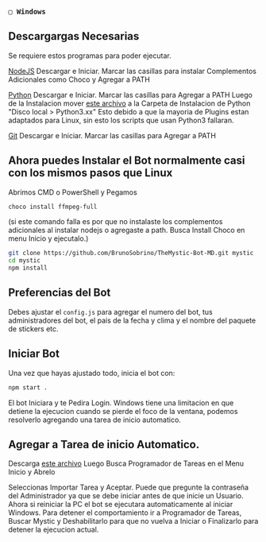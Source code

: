 ### `▢ Windows` 

## Descargargas Necesarias
Se requiere estos programas para poder ejecutar.

[NodeJS](https://nodejs.org/en/)
Descargar e Iniciar. Marcar las casillas para instalar Complementos Adicionales como Choco y Agregar a PATH

[Python](https://www.python.org/downloads/)
Descargar e Iniciar. Marcar las casillas para Agregar a PATH
Luego de la Instalacion mover [este archivo](src/RecursosMarcoRota/Guias/RecursosWindows/python3.bat) a la Carpeta de Instalacion de Python "Disco local > Python3.xx"
Esto debido a que la mayoria de Plugins estan adaptados para Linux, sin esto los scripts que usan Python3 fallaran.

[Git](https://git-scm.com/downloads)
Descargar e Iniciar. Marcar las casillas para Agregar a PATH

## Ahora puedes Instalar el Bot normalmente casi con los mismos pasos que Linux

Abrimos CMD o PowerShell y Pegamos

```sh
choco install ffmpeg-full
```
(si este comando falla es por que no instalaste los complementos adicionales al instalar nodejs o agregaste a path. Busca Install Choco en menu Inicio y ejecutalo.)

```sh
git clone https://github.com/BrunoSobrino/TheMystic-Bot-MD.git mystic
cd mystic
npm install
```

## Preferencias del Bot
Debes ajustar el `config.js` para agregar el numero del bot, tus administradores del bot, el pais de la fecha y clima y el nombre del paquete de stickers etc.

## Iniciar Bot
Una vez que hayas ajustado todo, inicia el bot con:
```sh
npm start .
```

El bot Iniciara y te Pedira Login.
Windows tiene una limitacion en que detiene la ejecucion cuando se pierde el foco de la ventana, podemos resolverlo agregando una tarea de inicio automatico.

## Agregar a Tarea de inicio Automatico.

Descarga [este archivo](src/RecursosMarcoRota/Guias/RecursosWindows/mystic.xml)
Luego Busca Programador de Tareas en el Menu Inicio y Abrelo 

Seleccionas Importar Tarea y Aceptar. Puede que pregunte la contraseña del Administrador ya que se debe iniciar antes de que inicie un Usuario.
Ahora si reiniciar la PC el bot se ejecutara automaticamente al iniciar Windows. Para detener el comportamiento ir a Programador de Tareas, Buscar Mystic y Deshabilitarlo para que no vuelva a Iniciar o Finalizarlo para detener la ejecucion actual.
